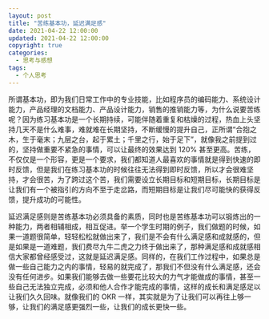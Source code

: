 ```yaml
---
layout: post
title: "苦练基本功，延迟满足感"
date: 2021-04-22 12:00:00
updated: 2021-04-22 12:00:00
copyright: true
categories:
  - 思考与感想
tags:
  - 个人思考
---
```

所谓基本功，即为我们日常工作中的专业技能，比如程序员的编码能力、系统设计能力，产品经理的文档能力、产品设计能力，销售的推销能力等，为什么说要苦练呢？因为练习基本功是一个长期持续，可能伴随着重复和枯燥的过程，热血上头坚持几天不是什么难事，难就难在长期坚持，不断缓慢的提升自己，正所谓“合抱之木，生于毫末；九层之台，起于累土；千里之行，始于足下”，就像我之前提到过的，坚持做重要不紧急的事情，可以让最终的效果达到 120% 甚至更高。苦练，不仅仅是一个形容，更是一个要求，我们都知道人最喜欢的事情就是得到快速的即时反馈，但是我们在练习基本功的时候往往无法得到即时反馈，所以才会很难坚持，才会很苦，为了跨过这个苦，我们需要设立长期目标和短期目标，长期目标是让我们有一个被指引的方向不至于走岔路，而短期目标是让我们尽可能快的获得反馈，提升成功的可能性。

延迟满足感则是苦练基本功必须具备的素质，同时也是苦练基本功可以锻炼出的一种能力，两者相辅相成，相互促进。举一个学生时期的例子，我们做题的时候，如果一道题很简单，轻轻松松就做出来了，我们是不会有什么满足感和成就感的，但是如果是一道难题，我们费尽九牛二虎之力终于做出来了，那种满足感和成就感相信大家都曾经感受过，这就是延迟满足感。同样的，在我们工作过程中，如果总是做一些自己能力之内的事情，轻易的就完成了，那我们不但没有什么满足感，还会没有任何进步。如果我们能够去做一些要花比较大的力气才能做成的事情，甚至一些自己无法独立完成，必须和他人合作才能完成的事情，这样的成长和满足感足以让我们久久回味。就像我们的 OKR 一样，其实就是为了让我们可以再往上够一够，让我们的满足感更强烈一些，让我们的成长更快一些。